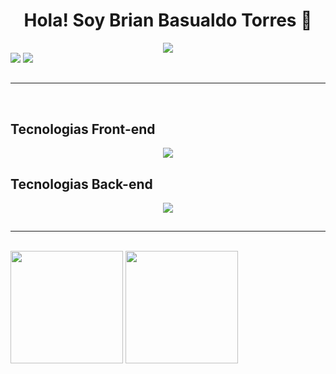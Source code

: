 <div align="center">
  <h1> Hola! Soy Brian Basualdo Torres 👋</h1>
  <img src="https://i.postimg.cc/MTsWg9Ww/Formas-Coloridas-Encabezado-Banner.png">
</div>

<div>
<a href="https://www.linkedin.com/in/brianbasualdot" target="_blank"><img src="https://img.shields.io/badge/-LinkedIn-%230077B5?style=for-the-badge&logo=linkedin&logoColor=white" target="_blank"></a>
<a href="mailto:brianbasualdot@gmail.com"></a>
<img src="https://img.shields.io/badge/Gmail-D14836?style=for-the-badge&logo=gmail&logoColor=white"> 
</div>

##
<hr></hr>
<br>
<h2 dir="auto" class="anchor">Tecnologias Front-end</h2>
<div >
<p align="center" dir="auto">
  <a href="https://skillicons.dev">
    <img src="https://skillicons.dev/icons?i=git,html,css,javascript,boostrap,react" />
  </a>
</p>
</div>
<h2 dir="auto" class="anchor">Tecnologias Back-end</h2>
<div>
<p align="center" dir="auto">
  <a href="https://skillicons.dev">
    <img src="https://skillicons.dev/icons?i=git,py,nodejs,express,mongodb,mysql,java,hibernate,maven,spring" />
  </a>
</p>
</div>

##
<hr></hr>
<br>
<div> 
<img height="180em" src="https://github-readme-stats.vercel.app/api?username=brianbasualdot&show_icons=true&theme=cobalt"/>
<img height="180em" src="https://github-readme-stats.vercel.app/api/top-langs/?username=brianbasualdot&layout=compact&theme=cobalt"/>
</div>
